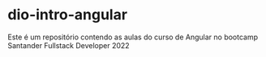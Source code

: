 # dio-intro-angular
Este é um repositório contendo as aulas do curso de Angular no bootcamp Santander Fullstack Developer 2022
